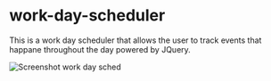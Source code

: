 # work-day-scheduler

This is a work day scheduler that allows the user to track events that happane throughout the day powered by JQuery.

![Screenshot work day sched](https://user-images.githubusercontent.com/88833362/137645475-cca05f78-26b1-4aa2-b659-567d9e93b4ba.png)
